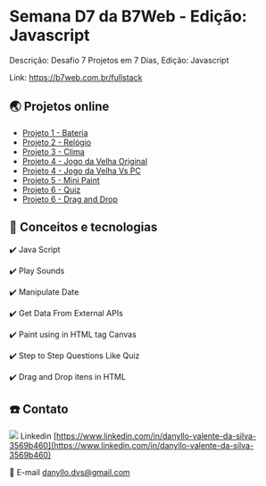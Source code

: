 # Semana D7 da B7Web - Edição: Javascript

Descrição: Desafio 7 Projetos em 7 Dias, Edição: Javascript

Link: https://b7web.com.br/fullstack

## 🌏 Projetos online

- [Projeto 1 - Bateria](https://dvsilva.github.io/semana-js-b7web/projeto1/)
- [Projeto 2 - Relógio](https://dvsilva.github.io/semana-js-b7web/projeto2/)
- [Projeto 3 - Clima](https://dvsilva.github.io/semana-js-b7web/projeto3/)
- [Projeto 4 - Jogo da Velha Original](https://dvsilva.github.io/semana-js-b7web/projeto4/index-original.html)
- [Projeto 4 - Jogo da Velha Vs PC](https://dvsilva.github.io/semana-js-b7web/projeto4/)
- [Projeto 5 - Mini Paint](https://dvsilva.github.io/semana-js-b7web/projeto5/)
- [Projeto 6 - Quiz](https://dvsilva.github.io/semana-js-b7web/projeto6/)
- [Projeto 6 - Drag and Drop](https://dvsilva.github.io/semana-js-b7web/projeto7/)

## :rocket: Conceitos e tecnologias

✔️ Java Script

✔️ Play Sounds

✔️ Manipulate Date

✔️ Get Data From External APIs

✔️ Paint using in HTML tag Canvas

✔️ Step to Step Questions Like Quiz

✔️ Drag and Drop itens in HTML

## :phone: Contato

<img src="https://github.com/paulrobertlloyd/socialmediaicons/blob/main/linkedin-16x16.png?raw=true" /> Linkedin [https://www.linkedin.com/in/danyllo-valente-da-silva-3569b460](https://www.linkedin.com/in/danyllo-valente-da-silva-3569b460)

:postbox: E-mail [danyllo.dvs@gmail.com](danyllo.dvs@gmail.com)
